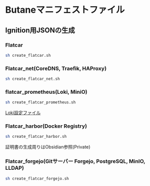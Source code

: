 # Butaneマニフェストファイル

## Ignition用JSONの生成

### Flatcar

```bash
sh create_flatcar.sh
```

### Flatcar_net(CoreDNS, Traefik, HAProxy)

```bash
sh create_flatcar_net.sh
```

### flatcar_prometheus(Loki, MiniO)

```bash
sh create_flatcar_prometheus.sh
```

[Loki設定ファイル](https://github.com/Honekatsu/K-Loki)

### Flatcar_harbor(Docker Registry)

```bash
sh create_flatcar_harbor.sh
```

証明書の生成周りはObsidian参照(Private)

### Flatcar_forgejo(Gitサーバー Forgejo, PostgreSQL, MinIO, LLDAP)

```bash
sh create_flatcar_forgejo.sh
```
